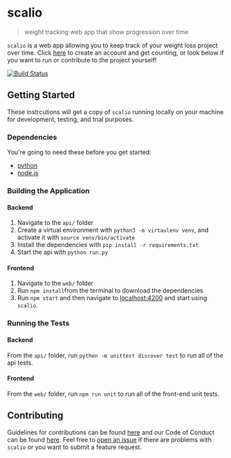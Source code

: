 # scalio

> weight tracking web app that show progression over time

`scalio` is a web app allowing you to keep track of your weight loss project over time. Click [here](https://scalioweb.cfapps.io/register) to create an account and get counting, or look below if you want to run or contribute to the project yourself!

[![Build Status](https://travis-ci.org/chiptopher/scalio.svg?branch=master)](https://travis-ci.org/chiptopher/scalio)

## Getting Started

These instrcutions will get a copy of `scalio` running locally on your machine for development, testing, and trial purposes.

### Dependencies
You're going to need these before you get started:
* [python](https://www.python.org/)
* [node.js](https://nodejs.org/en/)

### Building the Application
#### Backend
1. Navigate to the `api/` folder
2. Create a virtual environment with `python3 -m virtaulenv venv`, and activate it with `source venv/bin/activate`
3. Install the dependencies with `pip install -r requirements.txt`
4. Start the api with `python run.py`
#### Frontend
1. Navigate to the `web/` folder
2. Run `npm install`from the terminal to download the dependencies
3. Run `npm start` and then navigate to [localhost:4200](http://localhost:4200) and start using `scalio`.

### Running the Tests
#### Backend
From the `api/` folder, run `python -m unittest discover test` to run all of the api tests.
#### Frontend
From the `web/` folder, run `npm run unit` to run all of the front-end unit tests.

## Contributing
Guidelines for contributions can be found [here](./docs/CONTRIBUTING.md) and our Code of Conduct can be found [here](./docs/CODE_OF_CONDUCT.md). Feel free to 
[open an issue](https://github.com/chiptopher/scalio/issues) if there are problems with `scalio` or you want to submit a
feature request.
